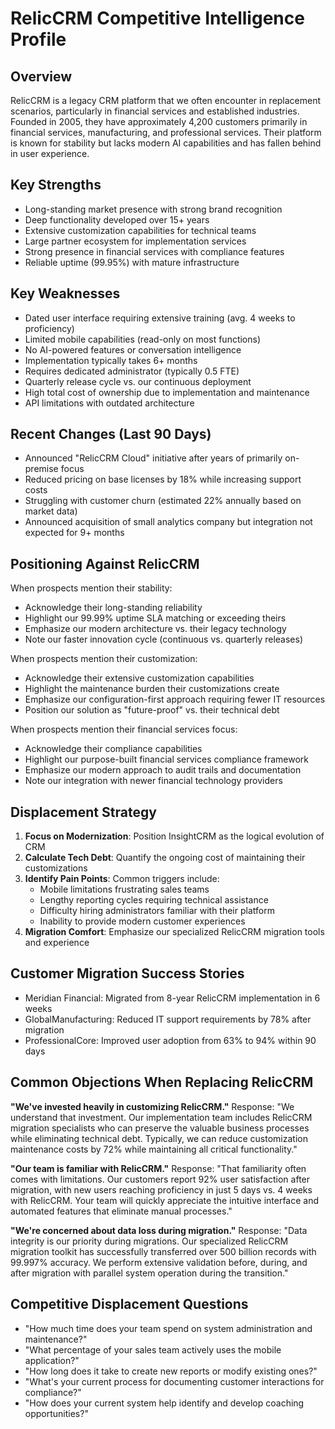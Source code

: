 # RelicCRM Competitive Intelligence Profile

## Overview
RelicCRM is a legacy CRM platform that we often encounter in replacement scenarios, particularly in financial services and established industries. Founded in 2005, they have approximately 4,200 customers primarily in financial services, manufacturing, and professional services. Their platform is known for stability but lacks modern AI capabilities and has fallen behind in user experience.

## Key Strengths
- Long-standing market presence with strong brand recognition
- Deep functionality developed over 15+ years
- Extensive customization capabilities for technical teams
- Large partner ecosystem for implementation services
- Strong presence in financial services with compliance features
- Reliable uptime (99.95%) with mature infrastructure

## Key Weaknesses
- Dated user interface requiring extensive training (avg. 4 weeks to proficiency)
- Limited mobile capabilities (read-only on most functions)
- No AI-powered features or conversation intelligence
- Implementation typically takes 6+ months
- Requires dedicated administrator (typically 0.5 FTE)
- Quarterly release cycle vs. our continuous deployment
- High total cost of ownership due to implementation and maintenance
- API limitations with outdated architecture

## Recent Changes (Last 90 Days)
- Announced "RelicCRM Cloud" initiative after years of primarily on-premise focus
- Reduced pricing on base licenses by 18% while increasing support costs
- Struggling with customer churn (estimated 22% annually based on market data)
- Announced acquisition of small analytics company but integration not expected for 9+ months

## Positioning Against RelicCRM
When prospects mention their stability:
- Acknowledge their long-standing reliability
- Highlight our 99.99% uptime SLA matching or exceeding theirs
- Emphasize our modern architecture vs. their legacy technology
- Note our faster innovation cycle (continuous vs. quarterly releases)

When prospects mention their customization:
- Acknowledge their extensive customization capabilities
- Highlight the maintenance burden their customizations create
- Emphasize our configuration-first approach requiring fewer IT resources
- Position our solution as "future-proof" vs. their technical debt

When prospects mention their financial services focus:
- Acknowledge their compliance capabilities
- Highlight our purpose-built financial services compliance framework
- Emphasize our modern approach to audit trails and documentation
- Note our integration with newer financial technology providers

## Displacement Strategy
1. **Focus on Modernization**: Position InsightCRM as the logical evolution of CRM
2. **Calculate Tech Debt**: Quantify the ongoing cost of maintaining their customizations
3. **Identify Pain Points**: Common triggers include:
   - Mobile limitations frustrating sales teams
   - Lengthy reporting cycles requiring technical assistance
   - Difficulty hiring administrators familiar with their platform
   - Inability to provide modern customer experiences
4. **Migration Comfort**: Emphasize our specialized RelicCRM migration tools and experience

## Customer Migration Success Stories
- Meridian Financial: Migrated from 8-year RelicCRM implementation in 6 weeks
- GlobalManufacturing: Reduced IT support requirements by 78% after migration
- ProfessionalCore: Improved user adoption from 63% to 94% within 90 days

## Common Objections When Replacing RelicCRM

**"We've invested heavily in customizing RelicCRM."**
Response: "We understand that investment. Our implementation team includes RelicCRM migration specialists who can preserve the valuable business processes while eliminating technical debt. Typically, we can reduce customization maintenance costs by 72% while maintaining all critical functionality."

**"Our team is familiar with RelicCRM."**
Response: "That familiarity often comes with limitations. Our customers report 92% user satisfaction after migration, with new users reaching proficiency in just 5 days vs. 4 weeks with RelicCRM. Your team will quickly appreciate the intuitive interface and automated features that eliminate manual processes."

**"We're concerned about data loss during migration."**
Response: "Data integrity is our priority during migrations. Our specialized RelicCRM migration toolkit has successfully transferred over 500 billion records with 99.997% accuracy. We perform extensive validation before, during, and after migration with parallel system operation during the transition."

## Competitive Displacement Questions
- "How much time does your team spend on system administration and maintenance?"
- "What percentage of your sales team actively uses the mobile application?"
- "How long does it take to create new reports or modify existing ones?"
- "What's your current process for documenting customer interactions for compliance?"
- "How does your current system help identify and develop coaching opportunities?"
